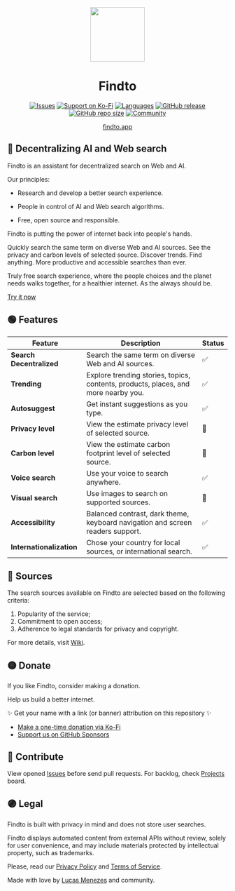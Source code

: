 <div align="center">
<a href="https://findto.app/?utm_source=findto_repo">
<img height="124" src="https://findto.app/icon.svg">
</a>
</div>

<h1 align="center">Findto</h1>

<p align="center">
<a href="https://github.com/lucasm/findto/issues" target="_blank"><img alt="Issues" src="https://img.shields.io/github/issues/lucasm/findto?color=ff9393&logo=github&logoColor=white"></a>
<a href="https://ko-fi.com/findto" target="_blank"><img alt="Support on Ko-Fi" src="https://img.shields.io/badge/donate-$0,5-ffff8b?logo=kofi&logoColor=white"></a>
<a href="https://github.com/lucasm/findto/wiki" target="_blank"><img alt="Languages" src="https://img.shields.io/badge/translations-2-82cdff?logo=json&logoColor=white"></a>
<a href="https://github.com/lucasm/findto/releases" target="_blank"><img alt="GitHub release" src="https://img.shields.io/github/v/release/lucasm/findto?label=version&color=71f8ce&logo=github&logoColor=white"></a>
<a href="https://github.com/lucasm/findto" target="_blank"><img alt="GitHub repo size" src="https://img.shields.io/github/repo-size/lucasm/findto?label=size&color=71f8ce&logo=github&logoColor=white"></a>
<a href="https://discord.gg/gEDm5MU6pq" target="_blank"><img alt="Community" src="https://img.shields.io/discord/866829154032812073?color=d0abff&label=members&logo=discord&logoColor=white"></a>
</p>

<p align="center">
<a href="https://findto.app/?utm_source=findto_repo" target="_blank">findto.app</a>
 <br>
</p>

## 🔎 Decentralizing AI and Web search

Findto is an assistant for decentralized search on Web and AI.

Our principles:

- Research and develop a better search experience.

- People in control of AI and Web search algorithms.

- Free, open source and responsible.

Findto is putting the power of internet back into people's hands.

Quickly search the same term on diverse Web and AI sources. See the privacy and carbon levels of selected source. Discover trends. Find anything. More productive and accessible searches than ever.

Truly free search experience, where the people choices and the planet needs walks together, for a healthier internet. As the always should be.

[Try it now](https://findto.app/?utm_source=findto_repo)

## 🟢 Features

| Feature                  | Description                                                                        | Status |
| ------------------------ | ---------------------------------------------------------------------------------- | ------ |
| **Search Decentralized** | Search the same term on diverse Web and AI sources.                                | ✅     |
| **Trending**             | Explore trending stories, topics, contents, products, places, and more nearby you. | ✅     |
| **Autosuggest**          | Get instant suggestions as you type.                                               | ✅     |
| **Privacy level**        | View the estimate privacy level of selected source.                                | 🔧     |
| **Carbon level**         | View the estimate carbon footprint level of selected source.                       | 🔧     |
| **Voice search**         | Use your voice to search anywhere.                                                 | ✅     |
| **Visual search**        | Use images to search on supported sources.                                         | 🔧     |
| **Accessibility**        | Balanced contrast, dark theme, keyboard navigation and screen readers support.     | ✅     |
| **Internationalization** | Chose your country for local sources, or international search.                     | ✅     |

## 🔴 Sources

The search sources available on Findto are selected based on the following criteria:

1. Popularity of the service;
2. Commitment to open access;
3. Adherence to legal standards for privacy and copyright.

For more details, visit [Wiki](https://github.com/lucasm/findto/wiki).

## 🟡 Donate

If you like Findto, consider making a donation.

Help us build a better internet.

✨ Get your name with a link (or banner) attribution on this repository ✨

- [Make a one-time donation via Ko-Fi](https://ko-fi.com/findto)
- [Support us on GitHub Sponsors](https://github.com/sponsors/lucasm)

## 🔵 Contribute

View opened [Issues](https://github.com/lucasm/findto/issues) before send pull requests. For backlog, check [Projects](https://github.com/lucasm/findto/projects) board.

## 🟣 Legal

Findto is built with privacy in mind and does not store user searches.

Findto displays automated content from external APIs without review, solely for user convenience, and may include materials protected by intellectual property, such as trademarks.

Please, read our [Privacy Policy](https://findto.app/privacy) and [Terms of Service](https://findto.app/terms).

Made with love by [Lucas Menezes](https://lucasm.dev/?utm_source=findto_app) and community.
